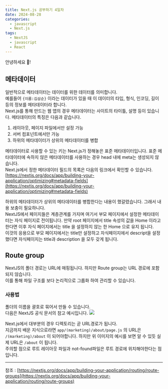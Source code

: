 ```yaml
---
title: Next.js 공부하기 4일차
date: 2024-08-28
categories:
  - javascript
  - Next.js
tags:
  - NextJS
  - javascript
  - React
---
```

안녕하세요 🐸!   

## 메타데이터
일반적으로 메타데이터는 데이터를 위한 데이터를 의미합니다.  
예를들어 `{이름:김삼순}` 이라는 데이터가 있을 때 이 데이터의 타입, 형식, 인코딩, 길이 등의 정보를 메타데이터라 합니다.  
Next.js를 통해 만드는 웹 앱의 경우 메타데이터는 사이트의 타이틀, 설명 등이 있습니다. 
메타데이터의 특징은 다음과 같습니다.
1. 레이아웃, 페이지 파일에서만 설정 가능
2. 서버 컴포넌트에서만 가능
3. 하위의 메타데이터가 상위의 메타데이터를 병합

메타데이터로 사용할 수 있는 키는 Next.js가 정해놓은 표준 메타데이터입니다. 표준 메타데이터에 속하지 않은 메타데이터를 사용하는 경우 head 내에 meta는 생성되지 않습니다.  
Next.js에서 정한 메타데이터 필드의 목록은 다음의 링크에서 확인할 수 있습니다.  
[https://nextjs.org/docs/app/building-your-application/optimizing#metadata-fields](https://nextjs.org/docs/app/building-your-application/optimizing#metadata-fields)   

 하위의 메타데이터가 상위의 메타데이터를 병합한다는 내용이 했갈렸습니다. 그래서 내용 보충이 필요하니다.  
NextJS에서 페이지들은 계층관계를 가지며 여기서 부모 페이지에서 설정한 메타데이터는 자식 페이지로 전이됩니다.  만약 root 페이지에서 title 속성의 값을 Home 이라고 한다면 이후 자식 페이지에서는 title 을 설정하지 않는 한 Home 으로 유지 됩니다.  
이것의 응용으로 부모 페이지에서는 title만 설정하고 자식페이지에서 descript을 설정했다면 자식페이지는 title과 description 을 모두 갖게 됩니다.

## Route group
NextJS의 폴더 경로는 URL에 매핑됩니다. 하지만 Route group는 URL 경로에 포함되지 않습니다.  
이를 통해 파일 구조를 보다 논리적으로 그룹화 하여 관리할 수 있습니다.  

### 사용법
폴더의 이름을 괄호로 묶어서 만들 수 있습니다.  
다음은 NextJS 공식 문서의 참고 예시입니다.
![](https://nextjs.org/_next/image?url=%2Fdocs%2Flight%2Froute-group-organisation.png&w=1920&q=75)  

Next.js에서 대부분의 경우 디렉토리는 곧 URL경로가 됩니다.  
지금까지 배운 지식으로라면 `app/(marketing)/about/page.js`  의 URL은 `/(marketing)/about` 이 되어야합니다.
하지만 위 이미지의 예시를 보면 알 수 있듯 실제 URL은 `/about` 이 됩니다.  
주의할 점으로 루트 레이아웃 파일과 not-found파일은 루트 경로에 위치해야한다는 점입니다.


---
참조 : [https://nextjs.org/docs/app/building-your-application/routing/route-groups](https://nextjs.org/docs/app/building-your-application/routing/route-groups)  